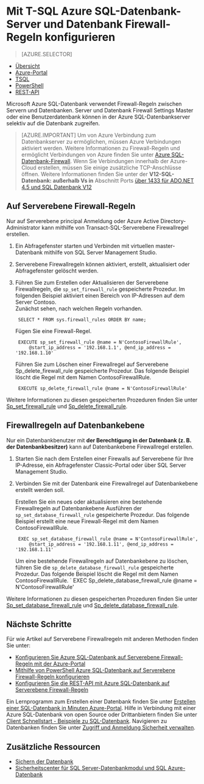 <properties
    pageTitle="Azure SQL-Datenbank-Server und Datenbank Firewall-Regeln mit T-SQL | Microsoft Azure"
    description="Informationen Sie zum Konfigurieren der Firewall für IP-Adressen, die SQL Azure-Datenbanken zugreifen."
    services="sql-database"
    documentationCenter=""
    authors="BYHAM"
    manager="jhubbard"
    editor=""/>


<tags
    ms.service="sql-database"
    ms.workload="data-management"
    ms.tgt_pltfrm="na"
    ms.devlang="dotnet"
    ms.topic="article" 
    ms.date="08/30/2016"
    ms.author="rickbyh"/>


# <a name="configure-azure-sql-database-server-level-and-database-level-firewall-rules-using-t-sql"></a>Mit T-SQL Azure SQL-Datenbank-Server und Datenbank Firewall-Regeln konfigurieren


> [AZURE.SELECTOR]
- [Übersicht](sql-database-firewall-configure.md)
- [Azure-Portal](sql-database-configure-firewall-settings.md)
- [TSQL](sql-database-configure-firewall-settings-tsql.md)
- [PowerShell](sql-database-configure-firewall-settings-powershell.md)
- [REST-API](sql-database-configure-firewall-settings-rest.md)


Microsoft Azure SQL-Datenbank verwendet Firewall-Regeln zwischen Servern und Datenbanken. Server und Datenbank Firewall Settings Master oder eine Benutzerdatenbank können in der Azure SQL-Datenbankserver selektiv auf die Datenbank zugreifen.

> [AZURE.IMPORTANT] Um von Azure Verbindung zum Datenbankserver zu ermöglichen, müssen Azure Verbindungen aktiviert werden. Weitere Informationen zu Firewall-Regeln und ermöglicht Verbindungen von Azure finden Sie unter [Azure SQL-Datenbank-Firewall](sql-database-firewall-configure.md). Wenn Sie Verbindungen innerhalb der Azure-Cloud erstellen, müssen Sie einige zusätzliche TCP-Anschlüsse öffnen. Weitere Informationen finden Sie unter der **V12-SQL-Datenbank: außerhalb Vs in** Abschnitt Ports [über 1433 für ADO.NET 4.5 und SQL Datenbank V12](sql-database-develop-direct-route-ports-adonet-v12.md)


## <a name="server-level-firewall-rules"></a>Auf Serverebene Firewall-Regeln

Nur auf Serverebene principal Anmeldung oder Azure Active Directory-Administrator kann mithilfe von Transact-SQL-Serverebene Firewallregel erstellen.

1. Ein Abfragefenster starten und Verbinden mit virtuellen master-Datenbank mithilfe von SQL Server Management Studio.
2. Serverebene Firewallregeln können aktiviert, erstellt, aktualisiert oder Abfragefenster gelöscht werden.
3. Führen Sie zum Erstellen oder Aktualisieren der Serverebene Firewallregeln, die `sp_set_firewall_rule` gespeicherte Prozedur. Im folgenden Beispiel aktiviert einen Bereich von IP-Adressen auf dem Server Contoso.<br/>Zunächst sehen, nach welchen Regeln vorhanden.

        SELECT * FROM sys.firewall_rules ORDER BY name;

    Fügen Sie eine Firewall-Regel.

        EXECUTE sp_set_firewall_rule @name = N'ContosoFirewallRule',
            @start_ip_address = '192.168.1.1', @end_ip_address = '192.168.1.10'

    Führen Sie zum Löschen einer Firewallregel auf Serverebene Sp_delete_firewall_rule gespeicherte Prozedur. Das folgende Beispiel löscht die Regel mit dem Namen ContosoFirewallRule.
 
        EXECUTE sp_delete_firewall_rule @name = N'ContosoFirewallRule'
 
 Weitere Informationen zu diesen gespeicherten Prozeduren finden Sie unter [Sp_set_firewall_rule](https://msdn.microsoft.com/library/dn270017.aspx) und [Sp_delete_firewall_rule](https://msdn.microsoft.com/library/dn270024.aspx).

## <a name="database-level-firewall-rules"></a>Firewallregeln auf Datenbankebene

Nur ein Datenbankbenutzer mit **der Berechtigung in der Datenbank (z. B. der Datenbankbesitzer)** kann auf Datenbankebene Firewallregel erstellen.

1. Starten Sie nach dem Erstellen einer Firewalls auf Serverebene für Ihre IP-Adresse, ein Abfragefenster Classic-Portal oder über SQL Server Management Studio.
2. Verbinden Sie mit der Datenbank eine Firewallregel auf Datenbankebene erstellt werden soll.

    Erstellen Sie ein neues oder aktualisieren eine bestehende Firewallregeln auf Datenbankebene Ausführen der `sp_set_database_firewall_rule` gespeicherte Prozedur. Das folgende Beispiel erstellt eine neue Firewall-Regel mit dem Namen ContosoFirewallRule.
 
        EXEC sp_set_database_firewall_rule @name = N'ContosoFirewallRule', 
            @start_ip_address = '192.168.1.11', @end_ip_address = '192.168.1.11'
 
    Um eine bestehende Firewallregeln auf Datenbankebene zu löschen, führen Sie die `sp_delete_database_firewall_rule` gespeicherte Prozedur. Das folgende Beispiel löscht die Regel mit dem Namen ContosoFirewallRule.
`
   EXEC Sp_delete_database_firewall_rule @name = N'ContosoFirewallRule'

Weitere Informationen zu diesen gespeicherten Prozeduren finden Sie unter [Sp_set_database_firewall_rule](https://msdn.microsoft.com/library/dn270010.aspx) und [Sp_delete_database_firewall_rule](https://msdn.microsoft.com/library/dn270030.aspx).

## <a name="next-steps"></a>Nächste Schritte

Für wie Artikel auf Serverebene Firewallregeln mit anderen Methoden finden Sie unter: 

- [Konfigurieren Sie Azure SQL-Datenbank auf Serverebene Firewall-Regeln mit der Azure-Portal](sql-database-configure-firewall-settings.md)
- [Mithilfe von PowerShell Azure SQL-Datenbank auf Serverebene Firewall-Regeln konfigurieren](sql-database-configure-firewall-settings-powershell.md)
- [Konfigurieren Sie die REST-API mit Azure SQL-Datenbank auf Serverebene Firewall-Regeln](sql-database-configure-firewall-settings-rest.md)

Ein Lernprogramm zum Erstellen einer Datenbank finden Sie unter [Erstellen einer SQL-Datenbank in Minuten Azure-Portal](sql-database-get-started.md).
Hilfe in Verbindung mit einer Azure SQL-Datenbank von open Source oder Drittanbietern finden Sie unter [Client Schnellstart - Beispiele zu SQL-Datenbank](https://msdn.microsoft.com/library/azure/ee336282.aspx).
Navigieren zu Datenbanken finden Sie unter [Zugriff und Anmeldung Sicherheit verwalten](https://msdn.microsoft.com/library/azure/ee336235.aspx).


## <a name="additional-resources"></a>Zusätzliche Ressourcen

- [Sichern der Datenbank](sql-database-security.md)
- [Sicherheitscenter für SQL Server-Datenbankmodul und SQL Azure-Datenbank](https://msdn.microsoft.com/library/bb510589)
